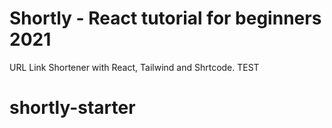 # Shortly - React tutorial for beginners 2021
URL Link Shortener with React, Tailwind and Shrtcode.
 TEST
# shortly-starter

